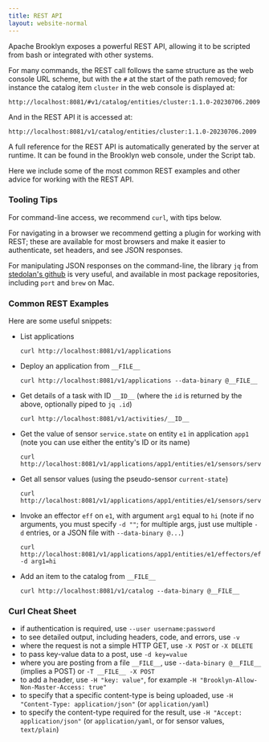 ```yaml
---
title: REST API
layout: website-normal
---
```


Apache Brooklyn exposes a powerful REST API, 
allowing it to be scripted from bash or integrated with other systems.

For many commands, the REST call follows the same structure as the web console URL
scheme, but with the `#` at the start of the path removed; for instance the catalog
item `cluster` in the web console is displayed at:

<!-- BROOKLYN_VERSION_BELOW -->
    http://localhost:8081/#v1/catalog/entities/cluster:1.1.0-20230706.2009

And in the REST API it is accessed at:

<!-- BROOKLYN_VERSION_BELOW -->
    http://localhost:8081/v1/catalog/entities/cluster:1.1.0-20230706.2009

A full reference for the REST API is automatically generated by the server at runtime.
It can be found in the Brooklyn web console, under the Script tab.

Here we include some of the most common REST examples and other advice for working with the REST API.


### Tooling Tips

For command-line access, we recommend `curl`, with tips below. 

For navigating in a browser we recommend getting a plugin for 
working with REST; these are available for most browsers and
make it easier to authenticate, set headers, and see JSON responses.

For manipulating JSON responses on the command-line,
the library `jq` from [stedolan's github](https://stedolan.github.io/jq/)
is very useful, and available in most package repositories, including `port` and `brew` on Mac.


### Common REST Examples

Here are some useful snippets:

* List applications
  
      curl http://localhost:8081/v1/applications

* Deploy an application from `__FILE__`

      curl http://localhost:8081/v1/applications --data-binary @__FILE__

* Get details of a task with ID `__ID__` (where the `id` is returned by the above,
  optionally piped to `jq .id`)

      curl http://localhost:8081/v1/activities/__ID__

* Get the value of sensor `service.state` on entity `e1` in application `app1`
  (note you can use either the entity's ID or its name)
  
      curl http://localhost:8081/v1/applications/app1/entities/e1/sensors/service.state

* Get all sensor values (using the pseudo-sensor `current-state`)

      curl http://localhost:8081/v1/applications/app1/entities/e1/sensors/service.state

* Invoke an effector `eff` on `e1`, with argument `arg1` equal to `hi`
  (note if no arguments, you must specify `-d ""`; for multiple args, just use multiple `-d` entries,
  or a JSON file with `--data-binary @...`)

      curl http://localhost:8081/v1/applications/app1/entities/e1/effectors/eff -d arg1=hi

* Add an item to the catalog from `__FILE__`

      curl http://localhost:8081/v1/catalog --data-binary @__FILE__


### Curl Cheat Sheet

* if authentication is required, use `--user username:password`
* to see detailed output, including headers, code, and errors, use `-v`
* where the request is not a simple HTTP GET, use `-X POST` or `-X DELETE`
* to pass key-value data to a post, use `-d key=value`
* where you are posting from a file `__FILE__`, use `--data-binary @__FILE__` (implies a POST) or `-T __FILE__ -X POST`
* to add a header, use `-H "key: value"`, for example `-H "Brooklyn-Allow-Non-Master-Access: true"`
* to specify that a specific content-type is being uploaded, use `-H "Content-Type: application/json"` (or `application/yaml`)
* to specify the content-type required for the result, use `-H "Accept: application/json"` 
  (or `application/yaml`, or for sensor values, `text/plain`)


